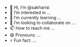 - 👋 Hi, I’m @sakharisi
- 👀 I’m interested in ...
- 🌱 I’m currently learning ...
- 💞️ I’m looking to collaborate on ...
- 📫 How to reach me ...
- 😄 Pronouns: ...
- ⚡ Fun fact: ...

<!---
sakharisi/sakharisi is a ✨ special ✨ repository because its `README.md` (this file) appears on your GitHub profile.
You can click the Preview link to take a look at your changes.
--->
